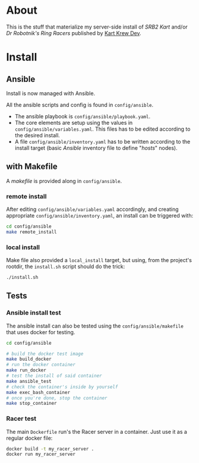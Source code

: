 
# About

This is the stuff that materialize my server-side install of *SRB2 Kart* and/or *Dr Robotnik's Ring Racers*
published by [Kart Krew Dev](https://github.com/KartKrewDev).

# Install


## Ansible

Install is now managed with Ansible.

All the ansible scripts and config is found in `config/ansible`.
- The ansible playbook is `config/ansible/playbook.yaml`.
- The core elements are setup using the values in `config/ansible/variables.yaml`. This files has to be edited according to the desired install.
- A file `config/ansible/inventory.yaml` has to be written according to the install target (basic *Ansible* inventory file to define "*hosts*" nodes).

## with Makefile

A *makefile* is provided along in `config/ansible`.

### remote install

After editing `config/ansible/variables.yaml` accordingly, and creating appropriate `config/ansible/inventory.yaml`,
an install can be triggered with:
```bash
cd config/ansible
make remote_install
```

### local install

Make file also provided a `local_install` target, but using, from the project's rootdir,
the `install.sh` script should do the trick:
```bash
./install.sh
```


## Tests

### Ansible install test

The ansible install can also be tested using the `config/ansible/makefile` that uses docker for testing.
```bash
cd config/ansible

# build the docker test image
make build_docker
# run the docker container
make run_docker
# test the install of said container
make ansible_test
# check the container's inside by yourself
make exec_bash_container
# once you're done, stop the container
make stop_container
```

### Racer test

The main `Dockerfile` run's the Racer server in a container.
Just use it as a regular docker file:
```bash
docker build -t my_racer_server .
docker run my_racer_server
```

